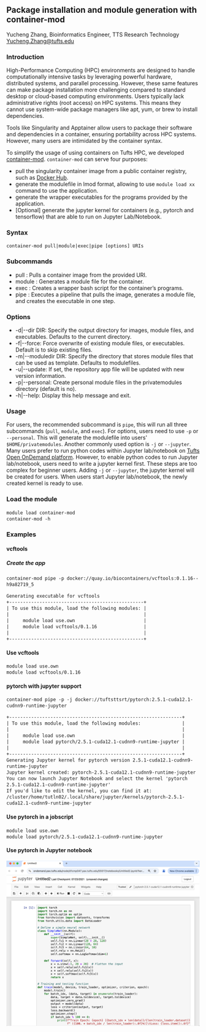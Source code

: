 ## Package installation and module generation with container-mod
Yucheng Zhang, Bioinformatics Engineer, TTS Research Technology
Yucheng.Zhang@tufts.edu

### Introduction
High-Performance Computing (HPC) environments are designed to handle computationally intensive tasks by leveraging powerful hardware, distributed systems, and parallel processing. However, these same features can make package installation more challenging compared to standard desktop or cloud-based computing environments. Users typically lack administrative rights (root access) on HPC systems. This means they cannot use system-wide package managers like apt, yum, or brew to install dependencies.

Tools like Singularity and Apptainer allow users to package their software and dependencies in a container, ensuring portability across HPC systems. However, many users are intimidated by the container syntax. 

To simplify the usage of using containers on Tufts HPC, we developed [container-mod](https://github.com/TuftsRT/container-mod). `container-mod` can serve four purposes: 

- pull the singularity container image from a public container registry, such as [Docker Hub](https://hub.docker.com/).
- generate the modulefile in lmod format, allowing to use `module load xx` command to use the application.
- generate the wrapper executables for the programs provided by the application.
- [Optional] generate the jupyter kernel for containers (e.g., pytorch and tensorflow) that are able to run on Jupyter Lab/Notebook.  

### Syntax
```
container-mod pull|module|exec|pipe [options] URIs
```

### Subcommands
- pull <URI>: Pulls a container image from the provided URI.
- module <URI>: Generates a module file for the container.
- exec <URI>: Creates a wrapper bash script for the container’s programs.
- pipe <URI>: Executes a pipeline that pulls the image, generates a module file, and creates the executable in one step.

### Options

- -d|--dir DIR: Specify the output directory for images, module files, and executables. Defaults to the current directory.
- -f|--force: Force overwrite of existing module files, or executables. Default is to skip existing files.
- -m|--moduledir DIR: Specify the directory that stores module files that can be used as template. Defaults to modulefiles.
- -u|--update: If set, the repository app file will be updated with new version information.
- -p|--personal: Create personal module files in the privatemodules directory (default is no).
- -h|--help: Display this help message and exit.

### Usage
For users, the recommended subcommand is `pipe`, this will run all three subcommands (`pull`, `module`, and `exec`). For options, users need to use `-p` or `--personal`. This will generate the modulefile into users' `$HOME/privatemodules`. 
Another commonly used option is `-j` or `--jupyter`. Many users prefer to run python codes within Jupyter lab/notebook on [Tufts Open OnDemand platform](http://ondemand.pax.tufts.edu). However, to enable python codes to run Jupyter lab/notebook, users need to write a jupyter kernel first. These steps are too complex for beginner users. Adding `-j` or `--jupyter`, the jupyter kernel will be created for users. When users start Jupyter lab/notebook, the newly created kernel is ready to use. 

### Load the module
```
module load container-mod
container-mod -h
```

### Examples
#### vcftools
##### Create the app
```
container-mod pipe -p docker://quay.io/biocontainers/vcftools:0.1.16--h9a82719_5
```

```
Generating executable for vcftools
+-------------------------------------------------+
| To use this module, load the following modules: |
|                                                 |
|     module load use.own                         |
|     module load vcftools/0.1.16                 |
|                                                 |
+-------------------------------------------------+
```

#### Use vcftools
```
module load use.own
module load vcftools/0.1.16 
```

#### pytorch with jupyter support
```
container-mod pipe -p -j docker://tuftsttsrt/pytorch:2.5.1-cuda12.1-cudnn9-runtime-jupyter
```

```
+---------------------------------------------------------------+
| To use this module, load the following modules:               |
|                                                               |
|     module load use.own                                       |
|     module load pytorch/2.5.1-cuda12.1-cudnn9-runtime-jupyter |
|                                                               |
+---------------------------------------------------------------+
Generating Jupyter kernel for pytorch version 2.5.1-cuda12.1-cudnn9-runtime-jupyter
Jupyter kernel created: pytorch-2.5.1-cuda12.1-cudnn9-runtime-jupyter
You can now launch Jupyter Notebook and select the kernel 'pytorch 2.5.1-cuda12.1-cudnn9-runtime-jupyter'
If you'd like to edit the kernel, you can find it at: /cluster/home/tutln02/.local/share/jupyter/kernels/pytorch-2.5.1-cuda12.1-cudnn9-runtime-jupyter
```

#### Use pytorch in a jobscript
```
module load use.own
module load pytorch/2.5.1-cuda12.1-cudnn9-runtime-jupyter
```
#### Use pytorch in Jupyter notebook
![Jupyter kernel](images/jupyter_kernel.png)